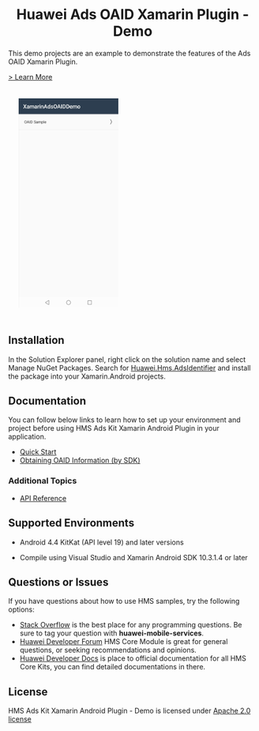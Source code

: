 <p align="center">
  <h1 align="center">Huawei Ads OAID Xamarin Plugin - Demo</h1>
</p>

This demo projects are an example to demonstrate the features of the Ads OAID Xamarin Plugin.

[> Learn More](https://developer.huawei.com/consumer/en/doc/development/HMS-Plugin-Guides-V1/service-introduction-0000001050267272-V1#EN-US_TOPIC_0000001050267272__section638742618216)

<img src="../.docs/oaiddemo.jpg" width = 40% height = 40% style="margin:1.5em">

## Installation

In the Solution Explorer panel, right click on the solution name and select Manage NuGet Packages. Search for [Huawei.Hms.AdsIdentifier](https://www.nuget.org/packages/Huawei.Hms.AdsIdentifier) and install the package into your Xamarin.Android projects.

## Documentation

You can follow below links to learn how to set up your environment and project before using HMS Ads Kit Xamarin Android Plugin in your application.

- [Quick Start](https://developer.huawei.com/consumer/en/doc/development/HMS-Plugin-Guides-V1/preparing-development-environemnt-0000001050307038-V1)
- [Obtaining OAID Information (by SDK)](https://developer.huawei.com/consumer/en/doc/development/HMS-Plugin-Guides-V1/obtaining-oaid-information-0000001050418475-V1) 

### Additional Topics

- [API Reference](https://developer.huawei.com/consumer/en/doc/development/HMS-Plugin-References-V1/xamarin-apis-overview-0000001050285576-V1)

## Supported Environments
 
- Android 4.4 KitKat (API level 19) and later versions

- Compile using Visual Studio and Xamarin Android SDK 10.3.1.4 or later

## Questions or Issues

If you have questions about how to use HMS samples, try the following options:
- [Stack Overflow](https://stackoverflow.com/questions/tagged/huawei-mobile-services) is the best place for any programming questions. Be sure to tag your question with 
**huawei-mobile-services**.
- [Huawei Developer Forum](https://forums.developer.huawei.com/forumPortal/en/home?fid=0101187876626530001) HMS Core Module is great for general questions, or seeking recommendations and opinions.
- [Huawei Developer Docs](https://developer.huawei.com/consumer/en/doc/overview/HMS-Core-Plugin) is place to official documentation for all HMS Core Kits, you can find detailed documentations in there.

## License

HMS Ads Kit Xamarin Android Plugin - Demo is licensed under [Apache 2.0 license](LICENSE)